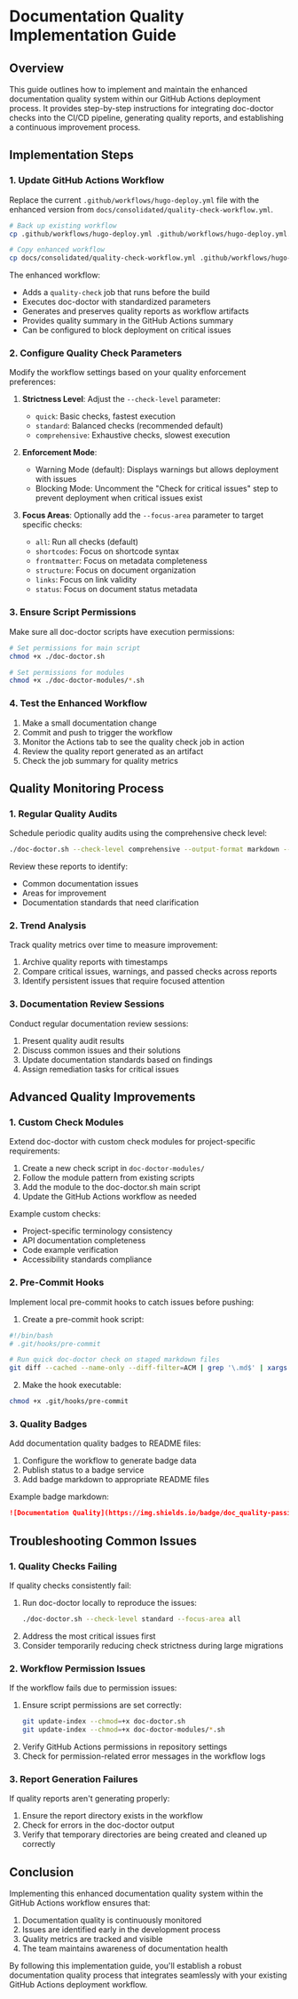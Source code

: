 # Documentation Quality Implementation Guide

## Overview

This guide outlines how to implement and maintain the enhanced documentation quality system within our GitHub Actions deployment process. It provides step-by-step instructions for integrating doc-doctor checks into the CI/CD pipeline, generating quality reports, and establishing a continuous improvement process.

## Implementation Steps

### 1. Update GitHub Actions Workflow

Replace the current `.github/workflows/hugo-deploy.yml` file with the enhanced version from `docs/consolidated/quality-check-workflow.yml`.

```bash
# Back up existing workflow
cp .github/workflows/hugo-deploy.yml .github/workflows/hugo-deploy.yml.bak

# Copy enhanced workflow
cp docs/consolidated/quality-check-workflow.yml .github/workflows/hugo-deploy.yml
```

The enhanced workflow:
- Adds a `quality-check` job that runs before the build
- Executes doc-doctor with standardized parameters
- Generates and preserves quality reports as workflow artifacts
- Provides quality summary in the GitHub Actions summary
- Can be configured to block deployment on critical issues

### 2. Configure Quality Check Parameters

Modify the workflow settings based on your quality enforcement preferences:

1. **Strictness Level**: Adjust the `--check-level` parameter:
   - `quick`: Basic checks, fastest execution
   - `standard`: Balanced checks (recommended default)
   - `comprehensive`: Exhaustive checks, slowest execution

2. **Enforcement Mode**:
   - Warning Mode (default): Displays warnings but allows deployment with issues
   - Blocking Mode: Uncomment the "Check for critical issues" step to prevent deployment when critical issues exist

3. **Focus Areas**: Optionally add the `--focus-area` parameter to target specific checks:
   - `all`: Run all checks (default)
   - `shortcodes`: Focus on shortcode syntax
   - `frontmatter`: Focus on metadata completeness
   - `structure`: Focus on document organization
   - `links`: Focus on link validity
   - `status`: Focus on document status metadata

### 3. Ensure Script Permissions

Make sure all doc-doctor scripts have execution permissions:

```bash
# Set permissions for main script
chmod +x ./doc-doctor.sh

# Set permissions for modules
chmod +x ./doc-doctor-modules/*.sh
```

### 4. Test the Enhanced Workflow

1. Make a small documentation change
2. Commit and push to trigger the workflow
3. Monitor the Actions tab to see the quality check job in action
4. Review the quality report generated as an artifact
5. Check the job summary for quality metrics

## Quality Monitoring Process

### 1. Regular Quality Audits

Schedule periodic quality audits using the comprehensive check level:

```bash
./doc-doctor.sh --check-level comprehensive --output-format markdown --report-dir ./doc-reports
```

Review these reports to identify:
- Common documentation issues
- Areas for improvement
- Documentation standards that need clarification

### 2. Trend Analysis

Track quality metrics over time to measure improvement:

1. Archive quality reports with timestamps
2. Compare critical issues, warnings, and passed checks across reports
3. Identify persistent issues that require focused attention

### 3. Documentation Review Sessions

Conduct regular documentation review sessions:

1. Present quality audit results
2. Discuss common issues and their solutions
3. Update documentation standards based on findings
4. Assign remediation tasks for critical issues

## Advanced Quality Improvements

### 1. Custom Check Modules

Extend doc-doctor with custom check modules for project-specific requirements:

1. Create a new check script in `doc-doctor-modules/`
2. Follow the module pattern from existing scripts
3. Add the module to the doc-doctor.sh main script
4. Update the GitHub Actions workflow as needed

Example custom checks:
- Project-specific terminology consistency
- API documentation completeness
- Code example verification
- Accessibility standards compliance

### 2. Pre-Commit Hooks

Implement local pre-commit hooks to catch issues before pushing:

1. Create a pre-commit hook script:

```bash
#!/bin/bash
# .git/hooks/pre-commit

# Run quick doc-doctor check on staged markdown files
git diff --cached --name-only --diff-filter=ACM | grep '\.md$' | xargs ./doc-doctor.sh --check-level quick --focus-area all
```

2. Make the hook executable:

```bash
chmod +x .git/hooks/pre-commit
```

### 3. Quality Badges

Add documentation quality badges to README files:

1. Configure the workflow to generate badge data
2. Publish status to a badge service
3. Add badge markdown to appropriate README files

Example badge markdown:
```markdown
![Documentation Quality](https://img.shields.io/badge/doc_quality-passing-brightgreen)
```

## Troubleshooting Common Issues

### 1. Quality Checks Failing

If quality checks consistently fail:

1. Run doc-doctor locally to reproduce the issues:
   ```bash
   ./doc-doctor.sh --check-level standard --focus-area all
   ```
2. Address the most critical issues first
3. Consider temporarily reducing check strictness during large migrations

### 2. Workflow Permission Issues

If the workflow fails due to permission issues:

1. Ensure script permissions are set correctly:
   ```bash
   git update-index --chmod=+x doc-doctor.sh
   git update-index --chmod=+x doc-doctor-modules/*.sh
   ```
2. Verify GitHub Actions permissions in repository settings
3. Check for permission-related error messages in the workflow logs

### 3. Report Generation Failures

If quality reports aren't generating properly:

1. Ensure the report directory exists in the workflow
2. Check for errors in the doc-doctor output
3. Verify that temporary directories are being created and cleaned up correctly

## Conclusion

Implementing this enhanced documentation quality system within the GitHub Actions workflow ensures that:

1. Documentation quality is continuously monitored
2. Issues are identified early in the development process
3. Quality metrics are tracked and visible
4. The team maintains awareness of documentation health

By following this implementation guide, you'll establish a robust documentation quality process that integrates seamlessly with your existing GitHub Actions deployment workflow.